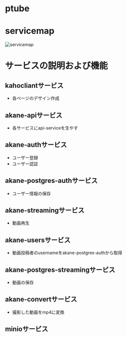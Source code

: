 # ptube
# servicemap
![servicemap](penguin@1.5x)

# サービスの説明および機能

## kahocliantサービス
- 各ページのデザイン作成

## akane-apiサービス
- 各サービスにapi-serviceを生やす

## akane-authサービス
- ユーザー登録
- ユーザー認証

## akane-postgres-authサービス
- ユーザー情報の保存

## akane-streamingサービス
- 動画再生

## akane-usersサービス
- 動画投稿者のusernameをakane-postgres-authから取得

## akane-postgres-streamingサービス
- 動画の保存

## akane-convertサービス
- 撮影した動画をmp4に変換

## minioサービス
